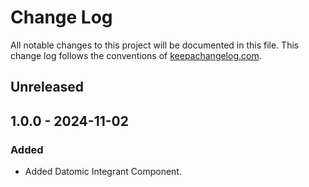# Change Log

All notable changes to this project will be documented in this file. This change log follows the conventions
of [keepachangelog.com](http://keepachangelog.com/).

## Unreleased

## 1.0.0 - 2024-11-02

### Added

- Added Datomic Integrant Component.
